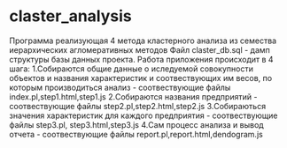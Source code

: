 claster_analysis
================

Программа реализующая 4 метода кластерного анализа из семества иерархических агломеративных методов
Файл claster_db.sql - дамп структуры базы данных проекта.
Работа приложения происходит в 4 шага:
1.Собираются общие данные о иследуемой  совокупности объектов и названия характеристик 
и соотвествующих им весов, по которым производиться анализ - соотвествующие файлы index.pl,step1.html,step1.js
2.Собираются названия предприятий - соотвествующие файлы step2.pl,step2.html,step2.js 
3.Собираються значения характеристик для каждого предприятия - соотвествующие файлы step3.pl, step3.html,step3.js
4.Сам процесс анализа и вывод отчета - соотвествующие файлы report.pl,report.html,dendogram.js
